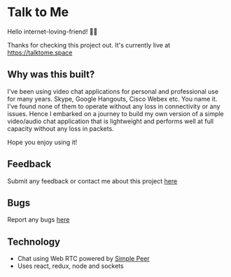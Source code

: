 # Talk to Me

Hello internet-loving-friend! 🙌🏽

Thanks for checking this project out. It's currently live at 
https://talktome.space

## Why was this built?

I've been using video chat applications for personal and professional use for many years. Skype, Google Hangouts, Cisco Webex etc. You name it. I've found none of them to operate  without any loss in connectivity or any issues. Hence I embarked on a journey to build my own version of a simple video/audio chat application that is lightweight and performs well at full capacity without any loss in packets. 

Hope you enjoy using it!

## Feedback

Submit any feedback or contact me about this project [here](https://goo.gl/forms/NRyqULBDE4sT5EN33)

## Bugs

Report any bugs [here](https://github.com/prashanthr/talk-to-me/issues/new)

## Technology

- Chat using Web RTC powered by [Simple Peer](https://github.com/feross/simple-peer)
- Uses react, redux, node and sockets

